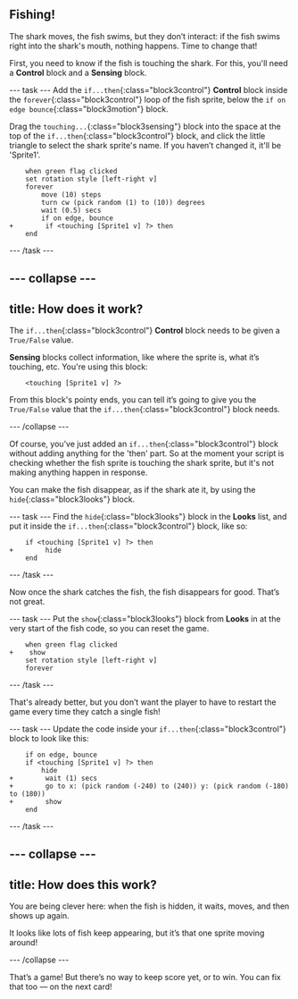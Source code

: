 ## Fishing!

The shark moves, the fish swims, but they don’t interact: if the fish swims right into the shark's mouth, nothing happens. Time to change that!

First, you need to know if the fish is touching the shark. For this, you'll need a **Control** block and a **Sensing** block.

\--- task \--- Add the `if...then`{:class="block3control"} **Control** block inside the `forever`{:class="block3control"} loop of the fish sprite, below the `if on edge bounce`{:class="block3motion"} block.

Drag the `touching...`{:class="block3sensing"} block into the space at the top of the `if...then`{:class="block3control"} block, and click the little triangle to select the shark sprite's name. If you haven’t changed it, it'll be 'Sprite1'.

```blocks3
    when green flag clicked
    set rotation style [left-right v]
    forever 
        move (10) steps
        turn cw (pick random (1) to (10)) degrees
        wait (0.5) secs
        if on edge, bounce
+        if <touching [Sprite1 v] ?> then
    end
```

\--- /task \---

## \--- collapse \---

## title: How does it work?

The `if...then`{:class="block3control"} **Control** block needs to be given a `True/False` value.

**Sensing** blocks collect information, like where the sprite is, what it’s touching, etc. You're using this block:

```blocks3
    <touching [Sprite1 v] ?>
```

From this block's pointy ends, you can tell it’s going to give you the `True/False` value that the `if...then`{:class="block3control"} block needs.

\--- /collapse \---

Of course, you’ve just added an `if...then`{:class="block3control"} block without adding anything for the 'then' part. So at the moment your script is checking whether the fish sprite is touching the shark sprite, but it's not making anything happen in response.

You can make the fish disappear, as if the shark ate it, by using the `hide`{:class="block3looks"} block.

\--- task \--- Find the `hide`{:class="block3looks"} block in the **Looks** list, and put it inside the `if...then`{:class="block3control"} block, like so:

```blocks3
    if <touching [Sprite1 v] ?> then
+        hide
    end
```

\--- /task \---

Now once the shark catches the fish, the fish disappears for good. That’s not great.

\--- task \--- Put the `show`{:class="block3looks"} block from **Looks** in at the very start of the fish code, so you can reset the game.

```blocks3
    when green flag clicked
+    show
    set rotation style [left-right v]
    forever
```

\--- /task \---

That's already better, but you don’t want the player to have to restart the game every time they catch a single fish!

\--- task \--- Update the code inside your `if...then`{:class="block3control"} block to look like this:

```blocks3
    if on edge, bounce
    if <touching [Sprite1 v] ?> then
        hide
+        wait (1) secs
+        go to x: (pick random (-240) to (240)) y: (pick random (-180) to (180))
+        show
    end
```

\--- /task \---

## \--- collapse \---

## title: How does this work?

You are being clever here: when the fish is hidden, it waits, moves, and then shows up again.

It looks like lots of fish keep appearing, but it’s that one sprite moving around!

\--- /collapse \---

That’s a game! But there’s no way to keep score yet, or to win. You can fix that too — on the next card!